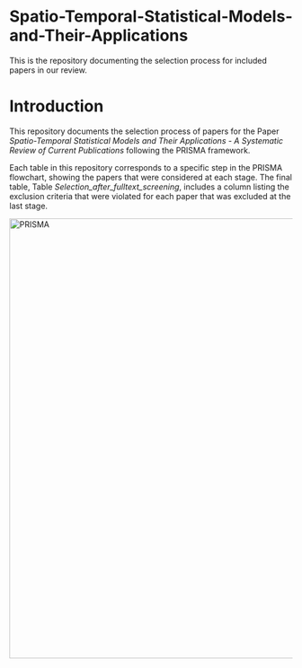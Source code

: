 # Spatio-Temporal-Statistical-Models-and-Their-Applications
This is the repository documenting the selection process for included papers in our review.

# Introduction
This repository documents the selection process of papers for the Paper *Spatio-Temporal Statistical Models and Their
Applications - A Systematic Review of Current Publications* following the PRISMA framework. 

Each table in this repository corresponds to a specific step in the PRISMA flowchart, showing the papers that were considered at each stage.
The final table, Table *Selection_after_fulltext_screening*, includes a column listing the exclusion criteria that were violated for each paper that was excluded at the last stage.

<img width="685" height="784" alt="PRISMA" src="https://github.com/user-attachments/assets/b6f13059-acef-457f-b6c2-ed580a426ad0" />
